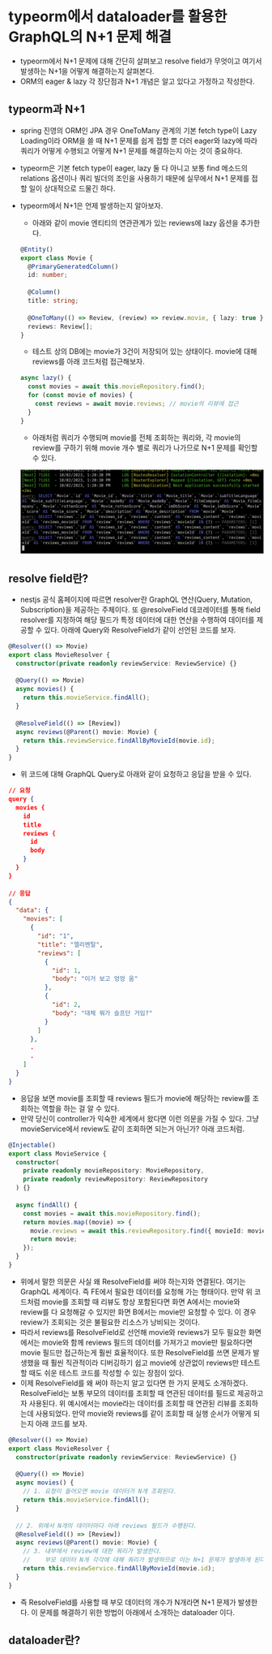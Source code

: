 # typeorm에서 dataloader를 활용한 GraphQL의 N+1 문제 해결

- typeorm에서 N+1 문제에 대해 간단히 살펴보고 resolve field가 무엇이고 여기서 발생하는 N+1을 어떻게 해결하는지 살펴본다.
- ORM의 eager & lazy 각 장단점과 N+1 개념은 알고 있다고 가정하고 작성한다.

## typeorm과 N+1

- spring 진영의 ORM인 JPA 경우 OneToMany 관계의 기본 fetch type이 Lazy Loading이라 ORM을 쓸 때 N+1 문제를 쉽게 접할 뿐 더러 eager와 lazy에 따라 쿼리가 어떻게 수행되고 어떻게 N+1 문제를 해결하는지 아는 것이 중요하다.
- typeorm은 기본 fetch type이 eager, lazy 둘 다 아니고 보통 find 메소드의 relations 옵션이나 쿼리 빌더의 조인을 사용하기 때문에 실무에서 N+1 문제를 접할 일이 상대적으로 드물긴 하다.
- typeorm에서 N+1은 언제 발생하는지 알아보자.

  - 아래와 같이 movie 엔티티의 연관관계가 있는 reviews에 lazy 옵션을 추가한다.

  ```ts
  @Entity()
  export class Movie {
    @PrimaryGeneratedColumn()
    id: number;

    @Column()
    title: string;

    @OneToMany(() => Review, (review) => review.movie, { lazy: true })
    reviews: Review[];
  }
  ```

  - 테스트 상의 DB에는 movie가 3건이 저장되어 있는 상태이다. movie에 대해 reviews를 아래 코드처럼 접근해보자.

  ```ts
  async lazy() {
    const movies = await this.movieRepository.find();
    for (const movie of movies) {
      const reviews = await movie.reviews; // movie의 리뷰에 접근
    }
  }
  ```

  - 아래처럼 쿼리가 수행되며 movie를 전체 조회하는 쿼리와, 각 movie의 review를 구하기 위해 movie 개수 별로 쿼리가 나가므로 N+1 문제를 확인할 수 있다.

  ![](../images/js/n+1_query.png)

## resolve field란?

- nestjs 공식 홈페이지에 따르면 resolver란 GraphQL 연산(Query, Mutation, Subscription)을 제공하는 주체이다. 또 @resolveField 데코레이터를 통해 field resolver를 지정하여 해당 필드가 특정 데이터에 대한 연산을 수행하여 데이터를 제공할 수 있다. 아래에 Query와 ResolveField가 같이 선언된 코드를 보자.

```ts
@Resolver(() => Movie)
export class MovieResolver {
  constructor(private readonly reviewService: ReviewService) {}

  @Query(() => Movie)
  async movies() {
    return this.movieService.findAll();
  }

  @ResolveField(() => [Review])
  async reviews(@Parent() movie: Movie) {
    return this.reviewService.findAllByMovieId(movie.id);
  }
}
```

- 위 코드에 대해 GraphQL Query로 아래와 같이 요청하고 응답을 받을 수 있다.

```json
// 요청
query {
  movies {
    id
    title
    reviews {
      id
      body
    }
  }
}

// 응답
{
  "data": {
    "movies": [
      {
        "id": "1",
        "title": "엘리멘탈",
        "reviews": [
          {
            "id": 1,
            "body": "이거 보고 엉엉 움"
          },
          {
            "id": 2,
            "body": "대체 뭐가 슬프단 거임?"
          }
        ]
      },
      .
      .
    ]
  }
}
```

- 응답을 보면 movie를 조회할 때 reviews 필드가 movie에 해당하는 review를 조회하는 역할을 하는 걸 알 수 있다.
- 만약 당신이 controller가 익숙한 세계에서 왔다면 이런 의문을 가질 수 있다. 그냥 movieService에서 review도 같이 조회하면 되는거 아닌가? 아래 코드처럼.

```ts
@Injectable()
export class MovieService {
  constructor(
    private readonly movieRepository: MovieRepository,
    private readonly reviewRepository: ReviewRepository
  ) {}

  async findAll() {
    const movies = await this.movieRepository.find();
    return movies.map((movie) => {
      movie.reviews = await this.reviewRepository.find({ movieId: movie.id });
      return movie;
    });
  }
}
```

- 위에서 말한 의문은 사실 왜 ResolveField를 써야 하는지와 연결된다. 여기는 GraphQL 세계이다.
  즉 FE에서 필요한 데이터를 요청해 가는 형태이다. 만약 위 코드처럼 movie를 조회할 때 리뷰도 항상 포함된다면 화면 A에서는 movie와 review를 다 요청해갈 수 있지만 화면 B에서는 movie만 요청할 수 있다. 이 경우 review가 조회되는 것은 불필요한 리소스가 낭비되는 것이다.
- 따라서 reviews를 ResolveField로 선언해 movie와 reviews가 모두 필요한 화면에서는 movie와 함께 reviews 필드의 데이터를 가져가고 movie만 필요하다면 movie 필드만 접근하는게 훨씬 효율적이다. 또한 ResolveField를 쓰면 문제가 발생했을 때 훨씬 직관적이라 디버깅하기 쉽고 movie에 상관없이 reviews만 테스트할 때도 쉬운 테스트 코드를 작성할 수 있는 장점이 있다.
- 이제 ResolveField를 왜 써야 하는지 알고 있다면 한 가지 문제도 소개하겠다. ResolveField는 보통 부모의 데이터를 조회할 때 연관된 데이터를 필드로 제공하고자 사용된다. 위 예시에서는 movie라는 데이터를 조회할 때 연관된 리뷰를 조회하는데 사용되었다. 만약 movie와 reviews를 같이 조회할 때 실행 순서가 어떻게 되는지 아래 코드를 보자.

```ts
@Resolver(() => Movie)
export class MovieResolver {
  constructor(private readonly reviewService: ReviewService) {}

  @Query(() => Movie)
  async movies() {
    // 1. 요청이 들어오면 movie 데이터가 N개 조회된다.
    return this.movieService.findAll();
  }

  // 2. 위에서 N개의 데이터마다 아래 reviews 필드가 수행된다.
  @ResolveField(() => [Review])
  async reviews(@Parent() movie: Movie) {
    // 3. 내부에서 review에 대한 쿼리가 발생한다.
    //    부모 데이터 N개 각각에 대해 쿼리가 발생하므로 이는 N+1 문제가 발생하게 된다.
    return this.reviewService.findAllByMovieId(movie.id);
  }
}
```

- 즉 ResolveField를 사용할 때 부모 데이터의 개수가 N개라면 N+1 문제가 발생한다. 이 문제를 해결하기 위한 방법이 아래에서 소개하는 dataloader 이다.

## dataloader란?
